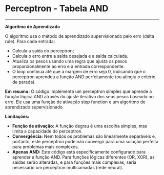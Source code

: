 # Perceptron - Tabela AND

-----------------

**Algoritmo de Aprendizado**

O algoritmo usa o método de aprendizado supervisionado pelo erro (delta rule).  Para cada entrada:

* Calcula a saída do perceptron;
* Calcula o erro entre a saída desejada e a saída calculada.
* Atualiza os pesos usando uma regra que ajusta os pesos proporcionalmente ao erro e à entrada correspondente.
* O loop continua até que a margem de erro seja 0, indicando que o perceptron aprendeu a função AND perfeitamente (ou atingiu
 o critério de parada).

**Em resumo:** O código implementa um perceptron simples que aprende a função lógica AND através do ajuste iterativo dos seus pesos baseado no erro.  Ele usa uma função de ativação step function e um algoritmo de aprendizado supervisionado.

**Limitações:**

* **Função de ativação:** A função degrau é uma escolha simples, mas limita a capacidade do perceptron.
* **Convergência:**  Nem todos os problemas são linearmente separáveis e, portanto, este perceptron pode não convergir para uma solução perfeita para problemas mais complexos.
* **Apenas AND:** Este código está especificamente configurado para aprender a função AND. Para funções lógicas diferentes (OR, XOR), as saídas serão alteradas, e para funções mais complexas, seria necessário um perceptron multicamadas (rede neural).
